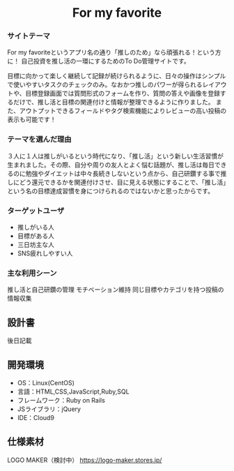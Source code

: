 <div align="center">

# For my favorite

</div>

### サイトテーマ

For my favoriteというアプリ名の通り「推しのため」なら頑張れる！という方に！
自己投資を推し活の一環にするためのTo Do管理サイトです。

目標に向かって楽しく継続して記録が続けられるように、日々の操作はシンプルで使いやすいタスクのチェックのみ。なおかつ推しのパワーが得られるレイアウトや、目標登録画面では質問形式のフォームを作り、質問の答えや画像を登録するだけで、推し活と目標の関連付けと情報が整理できるように作りました。
また、アウトプットできるフィールドやタグ検索機能によりレビューの高い投稿の表示も可能です！


### テーマを選んだ理由

３人に１人は推しがいるという時代になり、「推し活」という新しい生活習慣が生まれました。その際、自分や周りの友人とよく悩む話題が、推し活は毎日できるのに勉強やダイエットは中々長続きしないという点から、自己研鑽する事で推しにどう還元できるかを関連付けさせ、目に見える状態にすることで、「推し活」という名の目標達成習慣を身につけられるのではないかと思ったからです。

### ターゲットユーザ

- 推しがいる人
- 目標がある人
- 三日坊主な人
- SNS疲れしやすい人 

### 主な利用シーン　

推し活と自己研鑽の管理
モチベーション維持
同じ目標やカテゴリを持つ投稿の情報収集


## 設計書

後日記載

## 開発環境
- OS：Linux(CentOS)
- 言語：HTML,CSS,JavaScript,Ruby,SQL
- フレームワーク：Ruby on Rails
- JSライブラリ：jQuery
- IDE：Cloud9



## 仕様素材

LOGO MAKER（検討中）
https://logo-maker.stores.jp/
